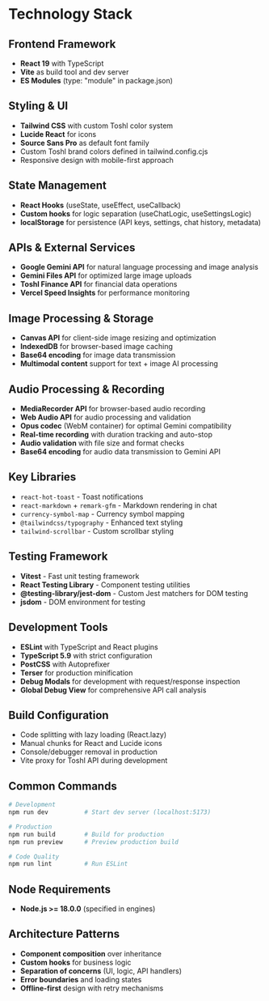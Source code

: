 # Technology Stack

## Frontend Framework
- **React 19** with TypeScript
- **Vite** as build tool and dev server
- **ES Modules** (type: "module" in package.json)

## Styling & UI
- **Tailwind CSS** with custom Toshl color system
- **Lucide React** for icons
- **Source Sans Pro** as default font family
- Custom Toshl brand colors defined in tailwind.config.cjs
- Responsive design with mobile-first approach

## State Management
- **React Hooks** (useState, useEffect, useCallback)
- **Custom hooks** for logic separation (useChatLogic, useSettingsLogic)
- **localStorage** for persistence (API keys, settings, chat history, metadata)

## APIs & External Services
- **Google Gemini API** for natural language processing and image analysis
- **Gemini Files API** for optimized large image uploads
- **Toshl Finance API** for financial data operations
- **Vercel Speed Insights** for performance monitoring

## Image Processing & Storage
- **Canvas API** for client-side image resizing and optimization
- **IndexedDB** for browser-based image caching
- **Base64 encoding** for image data transmission
- **Multimodal content** support for text + image AI processing

## Audio Processing & Recording
- **MediaRecorder API** for browser-based audio recording
- **Web Audio API** for audio processing and validation
- **Opus codec** (WebM container) for optimal Gemini compatibility
- **Real-time recording** with duration tracking and auto-stop
- **Audio validation** with file size and format checks
- **Base64 encoding** for audio data transmission to Gemini API

## Key Libraries
- `react-hot-toast` - Toast notifications
- `react-markdown` + `remark-gfm` - Markdown rendering in chat
- `currency-symbol-map` - Currency symbol mapping
- `@tailwindcss/typography` - Enhanced text styling
- `tailwind-scrollbar` - Custom scrollbar styling

## Testing Framework
- **Vitest** - Fast unit testing framework
- **React Testing Library** - Component testing utilities
- **@testing-library/jest-dom** - Custom Jest matchers for DOM testing
- **jsdom** - DOM environment for testing

## Development Tools
- **ESLint** with TypeScript and React plugins
- **TypeScript 5.9** with strict configuration
- **PostCSS** with Autoprefixer
- **Terser** for production minification
- **Debug Modals** for development with request/response inspection
- **Global Debug View** for comprehensive API call analysis

## Build Configuration
- Code splitting with lazy loading (React.lazy)
- Manual chunks for React and Lucide icons
- Console/debugger removal in production
- Vite proxy for Toshl API during development

## Common Commands
```bash
# Development
npm run dev          # Start dev server (localhost:5173)

# Production
npm run build        # Build for production
npm run preview      # Preview production build

# Code Quality
npm run lint         # Run ESLint
```

## Node Requirements
- **Node.js >= 18.0.0** (specified in engines)

## Architecture Patterns
- **Component composition** over inheritance
- **Custom hooks** for business logic
- **Separation of concerns** (UI, logic, API handlers)
- **Error boundaries** and loading states
- **Offline-first** design with retry mechanisms